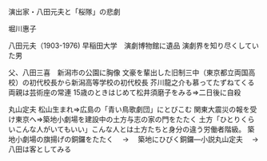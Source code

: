 演出家・八田元夫と「桜隊」の悲劇

堀川惠子

八田元夫（1903-1976) 
早稲田大学　演劇博物館に遺品
演劇界を知り尽くしていた男

父、八田三喜　新潟市の公園に胸像
文豪を輩出した旧制三中（東京都立両国高校）の初代校長から新潟高等学校の初代校長
芥川龍之介も慕ってたずねてくる
両親は芸術座の常連
15歳のときはじめて松井須磨子をみる⇒二日後に自殺

丸山定夫
松山生まれ⇒広島の「青い鳥歌劇団」にとびこむ
関東大震災の報を受け東京へ⇒築地小劇場を建設中の土方与志の家の門をたたく
土方「ひとりくらいこんな人がいてもいい」こんな人とは土方たちと身分の違う労働者階級。
築地小劇場の旗揚げの銅鑼をたたく
　→　 築地にひびく銅鑼―小説丸山定夫
　→　八田は客としてみる
　
